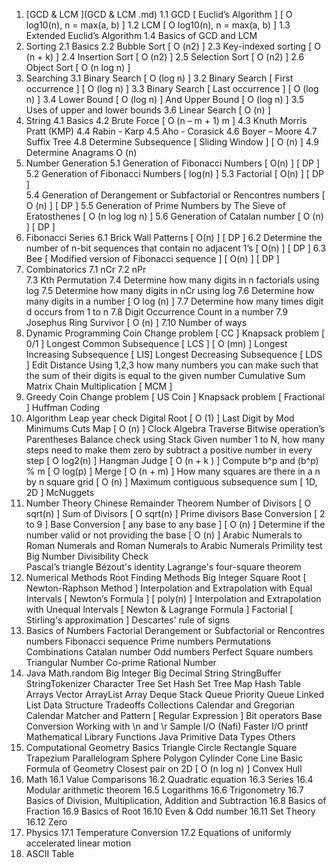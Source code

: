 1. [GCD & LCM ](GCD & LCM .md)
	1.1 GCD [ Euclid’s Algorithm ] [ O log10(n), n = max(a, b) ]
	1.2 LCM [ O log10(n), n = max(a, b) ]
	1.3 Extended Euclid’s Algorithm
	1.4 Basics of GCD and LCM
2. Sorting
	2.1 Basics
	2.2 Bubble Sort [ O (n2) ] 
	2.3 Key-indexed sorting [ O (n + k) ]
	2.4 Insertion Sort [ O (n2) ]
	2.5 Selection Sort [ O (n2) ]
	2.6 Object Sort [ O (n log n) ] 
3. Searching
	3.1 Binary Search [ O (log n) ]
	3.2 Binary Search [ First occurrence ] [ O (log n) ]
	3.3 Binary Search [ Last occurrence ] [ O (log n) ]
	3.4 Lower Bound [ O (log n) ] And Upper Bound [ O (log n) ] 
	3.5 Uses of upper and lower bounds 
	3.6 Linear Search [ O (n) ]
4. String
	4.1 Basics
	4.2 Brute Force [ O (n – m + 1) m ]
	4.3 Knuth Morris Pratt  (KMP) 
	4.4 Rabin - Karp 
	4.5 Aho - Corasick
	4.6 Boyer – Moore
	4.7 Suffix Tree
	4.8 Determine Subsequence [ Sliding Window ] [  O (n) ]
	4.9 Determine Anagrams O (n)
5. Number Generation
	5.1 Generation of  Fibonacci Numbers [ O(n) ] [ DP ]
	5.2 Generation of  Fibonacci Numbers [ log(n) ] 
	5.3 Factorial [ O(n) ] [ DP ]     
	5.4 Generation of  Derangement or Subfactorial or Rencontres numbers [ O (n) ] [ DP ]
	5.5 Generation of  Prime Numbers by The Sieve of Eratosthenes  [ O (n log log n) ]
	5.6 Generation of Catalan number [ O (n) ] [ DP ]
6. Fibonacci Series
	6.1 Brick Wall Patterns [ O(n) ] [ DP ]
	6.2 Determine the number of n-bit sequences that contain no adjacent 1’s [ O(n) ] [ DP ]
	6.3 Bee [ Modified version of Fibonacci sequence ] [ O(n) ] [ DP ]
7. Combinatorics
	7.1 nCr 
	7.2 nPr  
	7.3 Kth Permutation
	7.4 Determine how many digits in n factorials using log
	7.5 Determine how many digits in nCr using log
	7.6 Determine how many digits in a number [ O log (n) ]
	7.7 Determine how many times digit d occurs from 1 to n
	7.8 Digit Occurrence Count in a number
	7.9 Josephus Ring Survivor [ O (n) ]
	7.10 Number of ways 
8. Dynamic Programming
 Coin Change problem [ CC ]
 Knapsack problem [ 0/1 ] 
 Longest Common Subsequence [ LCS ]  [ O (mn) ]
 Longest Increasing Subsequence [ LIS] 
 Longest Decreasing Subsequence [ LDS ] 
 Edit Distance
Using 1,2,3 how many numbers you can make such that the sum of their digits is equal   to the given number 
 Cumulative Sum 
 Matrix Chain Multiplication [ MCM ]
9. Greedy
 Coin Change problem [ US Coin ] 
 Knapsack problem [ Fractional ] 
 Huffman Coding
10. Algorithm
 Leap year check
 Digital Root [ O (1) ]
 Last Digit by Mod
 Minimums Cuts
 Map [ O (n) ] 
 Clock Algebra
 Traverse
 Bitwise operation’s 
 Parentheses Balance check using Stack
Given number 1 to N, how many steps need to make them zero by subtract a positive              number in every step [ O log2(n) ]
 Hangman Judge [ O (n  + k ) ]
 Compute b^p and (b^p) % m [ O log(p) ]
 Merge [ O (n + m) ]
 How many squares are there in a n by n square grid  [ O (n) ]
 Maximum contiguous subsequence sum [ 1D, 2D ]
 McNuggets
11. Number Theory
 Chinese Remainder Theorem
 Number of Divisors [ O sqrt(n) ]
 Sum of Divisors [ O sqrt(n) ]
 Prime divisors
 Base Conversion [ 2 to 9 ]
 Base Conversion [ any base to any base ] [ O (n) ]
 Determine if the number valid or not providing the base [ O (n) ]
 Arabic Numerals to Roman Numerals and Roman Numerals to Arabic  Numerals
 Primility test  
 Big Number Divisibility Check	 
 Pascal’s triangle
 Bézout's identity
 Lagrange's four-square theorem
12. Numerical Methods
 Root Finding Methods
 Big Integer Square Root [ Newton-Raphson Method ] 
 Interpolation and Extrapolation with Equal Intervals [ Newton’s Formula ] [ poly(n) ]
 Interpolation and Extrapolation with Unequal Intervals [ Newton & Lagrange Formula ] 
 Factorial [ Stirling's approximation ]
 Descartes' rule of signs
13. Basics of Numbers
  Factorial 
  Derangement or Subfactorial or Rencontres numbers
  Fibonacci sequence
  Prime numbers
  Permutations
  Combinations 
  Catalan number
  Odd numbers 
  Perfect Square numbers
  Triangular Number
  Co-prime
  Rational Number
14. Java
 Math.random
 Big Integer 
 Big Decimal 
 String
 StringBuffer
 StringTokenizer
 Character
 Tree Set 
 Hash Set
 Tree Map
 Hash Table
 Arrays
 Vector
 ArrayList
 Array Deque
 Stack
 Queue
 Priority Queue
 Linked List
 Data Structure Tradeoffs
 Collections
 Calendar and Gregorian Calendar
 Matcher and Pattern [ Regular Expression ]
 Bit operators
 Base Conversion
 Working with \n and \r
 Sample I/O (Nafi)
 Faster I/O 
 printf
 Mathematical Library Functions 
 Java Primitive Data Types
 Others
15. Computational Geometry
  Basics
  Triangle
  Circle
  Rectangle
  Square
  Trapezium
  Parallelogram
  Sphere 
  Polygon
  Cylinder
  Cone
  Line
  Basic Formula of Geometry
  Closest pair on 2D [ O (n log n) ]
  Convex Hull
16. Math
	16.1 Value Comparisons
	16.2 Quadratic equation
	16.3 Series
	16.4 Modular arithmetic theorem 
	16.5 Logarithms 
	16.6 Trigonometry
	16.7 Basics of Division, Multiplication, Addition and Subtraction
	16.8 Basics of Fraction
	16.9 Basics of Root
	16.10 Even & Odd number
	16.11 Set Theory
	16.12 Zero
17. Physics
	17.1 Temperature Conversion 
	17.2 Equations of uniformly accelerated linear motion
18. ASCII Table

